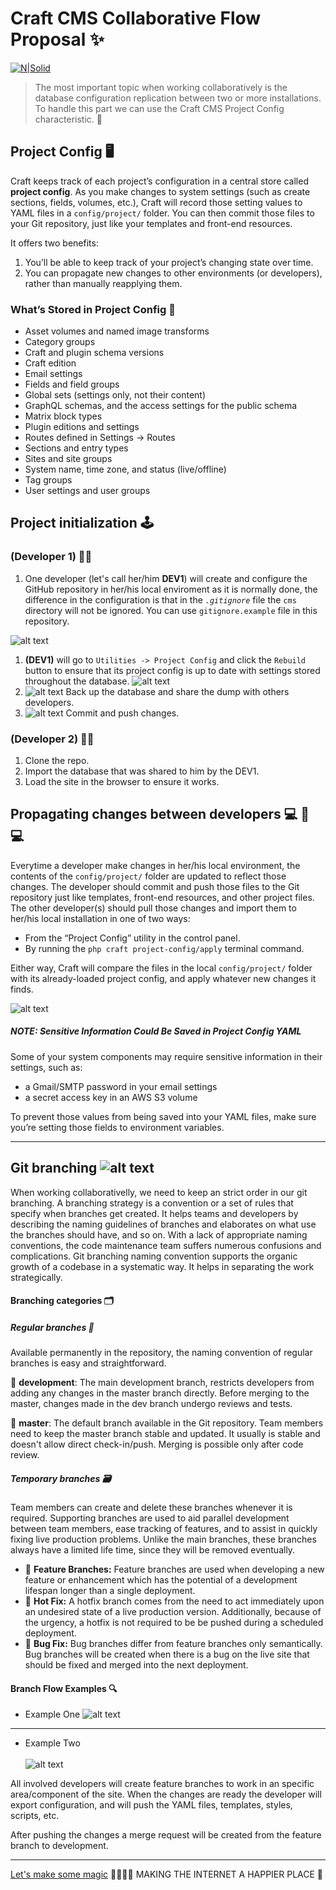# Craft CMS Collaborative Flow Proposal ✨
[![N|Solid](https://raw.githubusercontent.com/DianyelaMaldonado/email-base-layout/development/src/assets/BM-logo.png?token=AM5G2YUBVWL2PQKKHN3FG2LBNITGU)](https://heyblackmagic.com/)

> The most important topic when working collaboratively is the database configuration replication between two or more installations. To handle this part we can use the Craft CMS Project Config characteristic. 📌 

## Project Config 🖥
Craft keeps track of each project’s configuration in a central store called **project config**.
As you make changes to system settings (such as create sections, fields, volumes, etc.), Craft will record those setting values to YAML files in a `config/project/` folder. You can then commit those files to your Git repository, just like your templates and front-end resources.

It offers two benefits:

1. You’ll be able to keep track of your project’s changing state over time.
2. You can propagate new changes to other environments (or developers), rather than manually reapplying them.

### What’s Stored in Project Config 📝
- Asset volumes and named image transforms
- Category groups
- Craft and plugin schema versions
- Craft edition
- Email settings
- Fields and field groups
- Global sets (settings only, not their content)
- GraphQL schemas, and the access settings for the public schema
- Matrix block types
- Plugin editions and settings
- Routes defined in Settings → Routes
- Sections and entry types
- Sites and site groups
- System name, time zone, and status (live/offline)
- Tag groups
- User settings and user groups

## Project initialization 🕹
### (Developer 1) 👩‍💻
1. One developer (let's call her/him **DEV1**) will create and configure the GitHub repository in her/his local enviroment as it is normally done, the difference in the configuration is that in the  *`.gitignore`* file the `cms` directory will not be ignored. You can use `gitignore.example` file in this repository.

![alt text](https://github.com/DianyelaMaldonado/craft-cms-collaborative-flow-proposal/blob/development/src/screenshots/git-ignore.png?raw=true)

1. **(DEV1)** will go to `Utilities -> Project Config` and click the `Rebuild` button to ensure that its project config is up to date with settings stored throughout the database.
![alt text](https://github.com/DianyelaMaldonado/craft-cms-collaborative-flow-proposal/blob/development/src/screenshots/rebuild.png?raw=true)
2. ![alt text](https://github.com/DianyelaMaldonado/craft-cms-collaborative-flow-proposal/blob/development/src/assets/database.png?raw=true) Back up the database and share the dump with others developers.
3. ![alt text](https://github.com/DianyelaMaldonado/craft-cms-collaborative-flow-proposal/blob/development/src/assets/git.png?raw=true) Commit and push changes.

### (Developer 2) 👨‍💻
1. Clone the repo.
2. Import the database that was shared to him by the DEV1.
3. Load the site in the browser to ensure it works.

## Propagating changes between developers 💻 🔄 💻

Everytime a developer make changes in her/his local environment, the contents of the `config/project/` folder are updated to reflect those changes. The developer should commit and push those files to the Git repository just like templates, front-end resources, and other project files.
The other developer(s) should pull those changes and import them to her/his local installation in one of two ways:

- From the “Project Config” utility in the control panel.
- By running the `php craft project-config/apply` terminal command.

Either way, Craft will compare the files in the local `config/project/` folder with its already-loaded project config, and apply whatever new changes it finds.

![alt text](https://github.com/DianyelaMaldonado/craft-cms-collaborative-flow-proposal/blob/development/src/assets/project-config.png?raw=true)

##### NOTE: Sensitive Information Could Be Saved in Project Config YAML
Some of your system components may require sensitive information in their settings, such as:
- a Gmail/SMTP password in your email settings
- a secret access key in an AWS S3 volume

To prevent those values from being saved into your YAML files, make sure you’re setting those fields to environment variables.

----

## Git branching ![alt text](https://github.com/DianyelaMaldonado/craft-cms-collaborative-flow-proposal/blob/development/src/screenshots/branching.png?raw=true)

When working collaborativelly, we need to keep an strict order in our git branching.
A branching strategy is a convention or a set of rules that specify when branches get created. It helps teams and developers by describing the naming guidelines of branches and elaborates on what use the branches should have, and so on.
With a lack of appropriate naming conventions, the code maintenance team suffers numerous confusions and complications.
Git branching naming convention supports the organic growth of a codebase in a systematic way. It helps in separating the work strategically.

#### Branching categories 🗂

##### Regular branches 📂
Available permanently in the repository, the naming convention of regular branches is easy and straightforward.

📔 **development**: The main development branch, restricts developers from adding any changes in the master branch directly. Before merging to the master, changes made in the dev branch undergo reviews and tests.

📔 **master**: The default branch available in the Git repository. Team members need to keep the master branch stable and updated. It usually is stable and doesn't allow direct check-in/push. Merging is possible only after code review.

##### Temporary branches 🗃
Team members can create and delete these branches whenever it is required. Supporting branches are used to aid parallel development between team members, ease tracking of features, and to assist in quickly fixing live production problems. Unlike the main branches, these branches always have a limited life time, since they will be removed eventually.

 - 📘 **Feature Branches:** Feature branches are used when developing a new feature or enhancement which has the potential of a development lifespan longer than a single deployment. <br>
 - 📕 **Hot Fix:** A hotfix branch comes from the need to act immediately upon an undesired state of a live production version. Additionally, because of the urgency, a hotfix is not required to be be pushed during a scheduled deployment. <br>
 - 📙 **Bug Fix:** Bug branches differ from feature branches only semantically. Bug branches will be created when there is a bug on the live site that should be fixed and merged into the next deployment.

#### Branch Flow Examples 🔍
- Example One
![alt text](https://github.com/DianyelaMaldonado/craft-cms-collaborative-flow-proposal/blob/development/src/assets/branch-flow-1.png?raw=true)
---
- Example Two <br> <br>
![alt text](https://github.com/DianyelaMaldonado/craft-cms-collaborative-flow-proposal/blob/development/src/assets/branch-flow-2.png?raw=true)

All involved developers will create feature branches to work in an specific area/component of the site. When the changes are ready the developer will export configuration, and will push the YAML files, templates, styles, scripts, etc.

After pushing the changes a merge request will be created from the feature branch to development.

-----
[Let's make some magic](https://heyblackmagic.com/work) 🧙‍♂️🧙✨ MAKING THE INTERNET A HAPPIER PLACE 💫